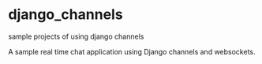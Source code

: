 # django_channels
sample projects of using django channels

A sample real time chat application using Django channels and websockets.
